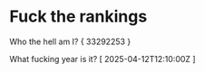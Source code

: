 # Fuck the rankings

Who the hell am I?
{ 33292253 }

What fucking year is it?
[ 2025-04-12T12:10:00Z ]
